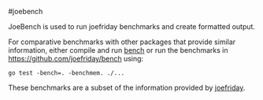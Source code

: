 #joebench

JoeBench is used to run joefriday benchmarks and create formatted output.

For comparative benchmarks with other packages that provide similar information, either compile and run [bench](https://github.com/mohae/joefriday/bench) or run the benchmarks in https://github.com/joefriday/bench using:

    go test -bench=. -benchmem. ./...

These benchmarks are a subset of the information provided by [joefriday](https://github.com/mohae/joefriday).
